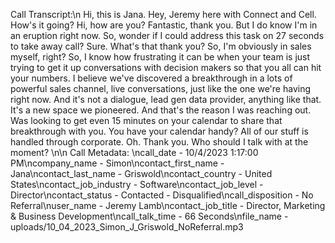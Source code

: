 Call Transcript:\n Hi, this is Jana. Hey, Jeremy here with Connect and Cell. How's it going? Hi, how are you? Fantastic, thank you. But I do know I'm in an eruption right now. So, wonder if I could address this task on 27 seconds to take away call? Sure. What's that thank you? So, I'm obviously in sales myself, right? So, I know how frustrating it can be when your team is just trying to get it up conversations with decision makers so that you all can hit your numbers. I believe we've discovered a breakthrough in a lots of powerful sales channel, live conversations, just like the one we're having right now. And it's not a dialogue, lead gen data provider, anything like that. It's a new space we pioneered. And that's the reason I was reaching out. Was looking to get even 15 minutes on your calendar to share that breakthrough with you. You have your calendar handy? All of our stuff is handled through corporate. Oh. Thank you. Who should I talk with at the moment? \n\n Call Metadata: \ncall_date - 10/4/2023 1:17:00 PM\ncompany_name - Simon\ncontact_first_name - Jana\ncontact_last_name - Griswold\ncontact_country - United States\ncontact_job_industry - Software\ncontact_job_level - Director\ncontact_status - Contacted - Disqualified\ncall_disposition - No Referral\nuser_name - Jeremy Lamb\ncontact_job_title - Director, Marketing & Business Development\ncall_talk_time - 66 Seconds\nfile_name - uploads/10_04_2023_Simon_J_Griswold_NoReferral.mp3
